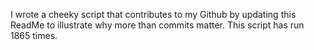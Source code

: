 I wrote a cheeky script that contributes to my Github by updating this ReadMe to illustrate why more than commits matter. This script has run 1865 times.